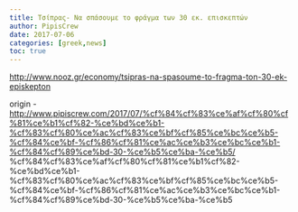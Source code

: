 ```yaml
---
title: Τσίπρας- Να σπάσουμε το φράγμα των 30 εκ. επισκεπτών
author: PipisCrew
date: 2017-07-06
categories: [greek,news]
toc: true
---
```


http://www.nooz.gr/economy/tsipras-na-spasoume-to-fragma-ton-30-ek-episkepton

origin - http://www.pipiscrew.com/2017/07/%cf%84%cf%83%ce%af%cf%80%cf%81%ce%b1%cf%82-%ce%bd%ce%b1-%cf%83%cf%80%ce%ac%cf%83%ce%bf%cf%85%ce%bc%ce%b5-%cf%84%ce%bf-%cf%86%cf%81%ce%ac%ce%b3%ce%bc%ce%b1-%cf%84%cf%89%ce%bd-30-%ce%b5%ce%ba-%ce%b5/ %cf%84%cf%83%ce%af%cf%80%cf%81%ce%b1%cf%82-%ce%bd%ce%b1-%cf%83%cf%80%ce%ac%cf%83%ce%bf%cf%85%ce%bc%ce%b5-%cf%84%ce%bf-%cf%86%cf%81%ce%ac%ce%b3%ce%bc%ce%b1-%cf%84%cf%89%ce%bd-30-%ce%b5%ce%ba-%ce%b5